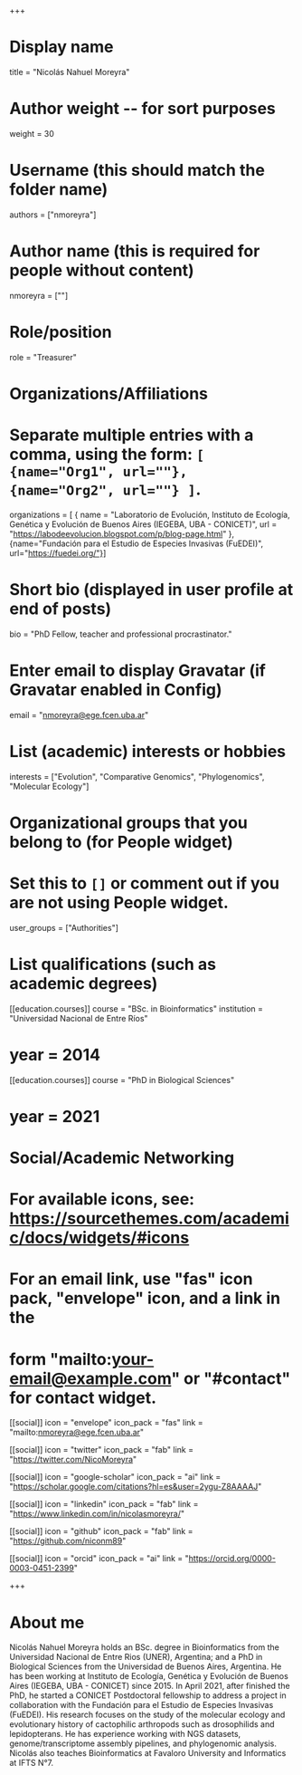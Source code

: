 +++
# Display name
title = "Nicolás Nahuel Moreyra"

# Author weight -- for sort purposes
weight = 30

# Username (this should match the folder name)
authors = ["nmoreyra"]

# Author name (this is required for people without content)
nmoreyra = [""]

# Role/position
role = "Treasurer"

# Organizations/Affiliations
#   Separate multiple entries with a comma, using the form: `[ {name="Org1", url=""}, {name="Org2", url=""} ]`.
organizations = [ { name = "Laboratorio de Evolución, Instituto de Ecología, Genética y Evolución de Buenos Aires (IEGEBA, UBA - CONICET)", url = "https://labodeevolucion.blogspot.com/p/blog-page.html" }, {name="Fundación para el Estudio de Especies Invasivas (FuEDEI)", url="https://fuedei.org/"}]

# Short bio (displayed in user profile at end of posts)
bio = "PhD Fellow, teacher and professional procrastinator."

# Enter email to display Gravatar (if Gravatar enabled in Config)
email = "nmoreyra@ege.fcen.uba.ar"

# List (academic) interests or hobbies
interests = ["Evolution", "Comparative Genomics", "Phylogenomics", "Molecular Ecology"]

# Organizational groups that you belong to (for People widget)
#   Set this to `[]` or comment out if you are not using People widget.
user_groups = ["Authorities"]

# List qualifications (such as academic degrees)
[[education.courses]]
  course = "BSc. in Bioinformatics"
  institution = "Universidad Nacional de Entre Ríos"
# year = 2014
[[education.courses]]
  course = "PhD in Biological Sciences"
# year = 2021

# Social/Academic Networking
# For available icons, see: https://sourcethemes.com/academic/docs/widgets/#icons
#   For an email link, use "fas" icon pack, "envelope" icon, and a link in the
#   form "mailto:your-email@example.com" or "#contact" for contact widget.

[[social]]
  icon = "envelope"
  icon_pack = "fas"
  link = "mailto:nmoreyra@ege.fcen.uba.ar"

[[social]]
  icon = "twitter"
  icon_pack = "fab"
  link = "https://twitter.com/NicoMoreyra"

[[social]]
  icon = "google-scholar"
  icon_pack = "ai"
  link = "https://scholar.google.com/citations?hl=es&user=2ygu-Z8AAAAJ"

[[social]]
  icon = "linkedin"
  icon_pack = "fab"
  link = "https://www.linkedin.com/in/nicolasmoreyra/"

[[social]]
  icon = "github"
  icon_pack = "fab"
  link = "https://github.com/niconm89"

[[social]]
  icon = "orcid"
  icon_pack = "ai"
  link = "https://orcid.org/0000-0003-0451-2399"

+++

# About me 

Nicolás Nahuel Moreyra holds an BSc. degree in Bioinformatics from the Universidad Nacional de Entre Rios (UNER), Argentina; and a PhD in Biological Sciences from the Universidad de Buenos Aires, Argentina. He has been working at Instituto de Ecología, Genética y Evolución de Buenos Aires (IEGEBA, UBA - CONICET) since 2015. In April 2021, after finished the PhD, he started a CONICET Postdoctoral fellowship to address a project in collaboration with the Fundación para el Estudio de Especies Invasivas (FuEDEI). His research focuses on the study of the molecular ecology and evolutionary history of cactophilic arthropods such as drosophilids and lepidopterans. He has experience working with NGS datasets, genome/transcriptome assembly pipelines, and phylogenomic analysis. Nicolás also teaches Bioinformatics at Favaloro University and Informatics at IFTS N°7.
